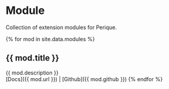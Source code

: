 # Module 

Collection of extension modules for Perique.


{% for mod in site.data.modules %}
## {{ mod.title }}

{{ mod.description }}  
[Docs]({{ mod.url }}) \| [Github]({{ mod.github }}) 
{% endfor %}
